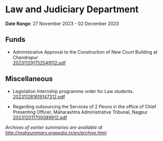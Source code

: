 # Law and Judiciary Department

**Date Range**: 27 November 2023 - 02 December 2023


## Funds
- Administrative Approval to the Construction of New Court Building at Chandrapur\
  [202311291752549112.pdf](https://gr.maharashtra.gov.in/Site/Upload/Government%20Resolutions/English/202311291752549112.pdf)

## Miscellaneous
- Legislation Internship programme order for Law students.\
  [202311281619147312.pdf](https://gr.maharashtra.gov.in/Site/Upload/Government%20Resolutions/English/202311281619147312.pdf)

- Regarding outsourcing the Services of 2 Peons in the office of Chief Presenting Officer, Maharashtra Administrative Tribunal, Nagpur\
  [202312011700089912.pdf](https://gr.maharashtra.gov.in/Site/Upload/Government%20Resolutions/English/202312011700089912.pdf)


*Archives of earlier summaries are available at http://mahsummary.orgpedia.in/en/archive.html*